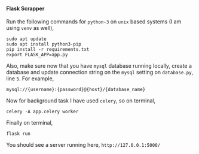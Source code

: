 #### Flask Scrapper

Run the following commands for `python-3` on `unix` based systems (I am using `venv` as well),

    sudo apt update
    sudo apt install python3-pip
    pip install -r requirements.txt
    export FLASK_APP=app.py
    
Also, make sure now that you have `mysql` database running locally,
create a database and update connection string on the `mysql` setting on `database.py`, line `5`. For example,
    
    mysql://{username}:{password}@{host}/{database_name} 

Now for background task I have used `celery`, so on terminal,

    celery -A app.celery worker

Finally on terminal,

    flask run
    
You should see a server running here, `http://127.0.0.1:5000/`
